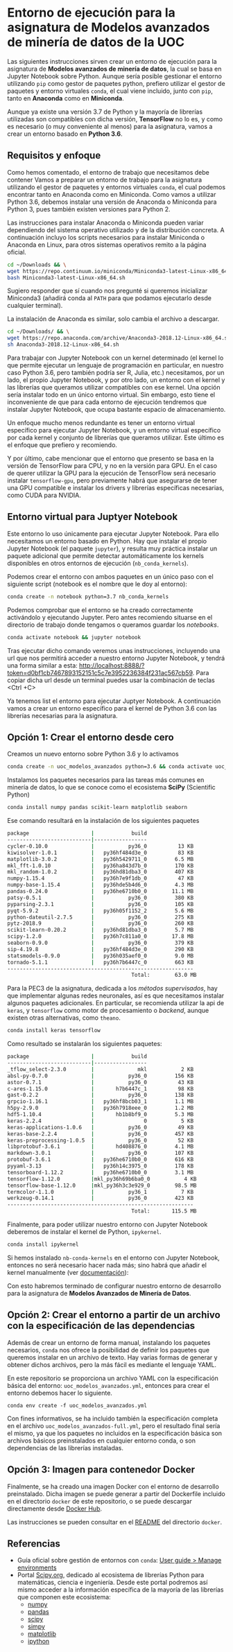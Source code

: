 # Entorno de ejecución para la asignatura de Modelos avanzados de minería de datos de la UOC

Las siguientes instrucciones sirven crear un entorno de ejecución para la asignatura de **Modelos avanzados de minería de datos**, la cual se basa en Jupyter Notebook sobre Python. Aunque sería posible gestionar el entorno utilizando `pip` como gestor de paquetes python, prefiero utilizar el gestor de paquetes y entorno virtuales `conda`, el cual viene incluido, junto con `pip`, tanto en **Anaconda** como en **Miniconda**.

Aunque ya existe una versión 3.7 de Python y la mayoría de librerías utilizadas son compatibles con dicha versión, **TensorFlow** no lo es, y como es necesario (o muy conveniente al menos) para la asignatura, vamos a crear un entorno basado en **Python 3.6**.

## Requisitos y enfoque

Como hemos comentado, el entorno de trabajo que necesitamos debe contener Vamos a preparar un entorno de trabajo para la asignatura utilizando el gestor de paquetes y entornos virtuales `conda`, el cual podemos encontrar tanto en Anaconda como en Miniconda. Como vamos a utilizar Python 3.6, debemos instalar una versión de Anaconda o Miniconda para Python 3, pues también existen versiones para Python 2.

Las instrucciones para instalar Anaconda o Miniconda pueden variar dependiendo del sistema operativo utilizado y de la distribución concreta.
A continuación incluyo los scripts necesarios para instalar Miniconda o Anaconda en Linux, para otros sistemas operativos remito a la página oficial.

```sh
cd ~/Downloads && \
wget https://repo.continuum.io/miniconda/Miniconda3-latest-Linux-x86_64.sh && \
bash Miniconda3-latest-Linux-x86_64.sh
```

Sugiero responder que sí cuando nos pregunté si queremos inicializar Miniconda3 (añadirá conda al `PATH` para que podamos ejecutarlo desde cualquier terminal).

La instalación de Anaconda es similar, solo cambia el archivo a descargar.

```sh
cd ~/Downloads/ && \
wget https://repo.anaconda.com/archive/Anaconda3-2018.12-Linux-x86_64.sh && \
sh Anaconda3-2018.12-Linux-x86_64.sh
```

Para trabajar con Jupyter Notebook con un kernel determinado (el kernel lo que permite ejecutar un lenguaje de programación en particular, en nuestro caso Python 3.6, pero también podría ser R, Julia, etc.) necesitamos, por un lado, el propio Jupyter Notebook, y por otro lado, un entorno con el kernel y las librerías que queramos utilizar compatibles con ese kernel. Una opción sería instalar todo en un único entorno virtual. Sin embargo, esto tiene el inconveniente de que para cada entorno de ejecución tendremos que instalar Jupyter Notebook, que ocupa bastante espacio de almacenamiento.

Un enfoque mucho menos redundante es tener un entorno virtual específico para ejecutar Jupyter Notebook, y un entorno virtual específico por cada kernel y conjunto de librerías que queramos utilizar. Este último es el enfoque que prefiero y recomiendo.

Y por último, cabe mencionar que el entorno que presento se basa en la versión de TensorFlow para CPU, y no en la versión para GPU. En el caso de querer utilizar la GPU para la ejecución de TensorFlow será necesario instalar `tensorflow-gpu`, pero previamente habrá que asegurarse de tener una GPU compatible e instalar los drivers y librerías específicas necesarias, como CUDA para NVIDIA.

## Entorno virtual para Juptyer Notebook

Este entorno lo uso únicamente para ejecutar Jupyter Notebook. Para ello necesitamos un entorno basado en Python. Hay que instalar el propio Jupyter Notebook (el paquete `jupyter`), y resulta muy práctica instalar un paquete adicional que permite detectar automáticamente los kernels disponibles en otros entornos de ejecución (`nb_conda_kernels`).

Podemos crear el entorno con ambos paquetes en un único paso con el siguiente script (notebook es el nombre que le doy al entorno):

```sh
conda create -n notebook python=3.7 nb_conda_kernels
```

Podemos comprobar que el entorno se ha creado correctamente activándolo y ejecutando Jupyter. Pero antes recomiendo situarse en el directorio de trabajo donde tengamos o queramos guardar los *notebooks*.

```sh
conda activate notebook && jupyter notebook
```

Tras ejecutar dicho comando veremos unas instrucciones, incluyendo una url que nos permitirá acceder a nuestro entorno Jupyter Notebook, y tendrá una forma similar a esta: <http://localhost:8888/?token=d0bf1cb7467893152151c5c7e3952236384f231ac567cb59>. Para copiar dicha url desde un terminal puedes usar la combinación de teclas <Ctrl +C>

Ya tenemos list el entorno para ejecutar Juptyer Notebook. A continuación vamos a crear un entorno específico para el kernel de Python 3.6 con las librerías necesarias para la asignatura. 

## Opción 1: Crear el entorno desde cero

Creamos un nuevo entorno sobre Python 3.6 y lo activamos

```sh
conda create -n uoc_modelos_avanzados python=3.6 && conda activate uoc_modelos_avanzados
```

Instalamos los paquetes necesarios para las tareas más comunes en minería de datos, lo que se conoce como el ecosistema **SciPy** (Scientific Python)

```sh
conda install numpy pandas scikit-learn matplotlib seaborn
```

Ese comando resultará en la instalación de los siguientes paquetes

```sh
package                    |            build
---------------------------|-----------------
cycler-0.10.0              |           py36_0          13 KB
kiwisolver-1.0.1           |   py36hf484d3e_0          83 KB
matplotlib-3.0.2           |   py36h5429711_0         6.5 MB
mkl_fft-1.0.10             |   py36ha843d7b_0         170 KB
mkl_random-1.0.2           |   py36hd81dba3_0         407 KB
numpy-1.15.4               |   py36h7e9f1db_0          47 KB
numpy-base-1.15.4          |   py36hde5b4d6_0         4.3 MB
pandas-0.24.0              |   py36he6710b0_0        11.1 MB
patsy-0.5.1                |           py36_0         380 KB
pyparsing-2.3.1            |           py36_0         105 KB
pyqt-5.9.2                 |   py36h05f1152_2         5.6 MB
python-dateutil-2.7.5      |           py36_0         275 KB
pytz-2018.9                |           py36_0         260 KB
scikit-learn-0.20.2        |   py36hd81dba3_0         5.7 MB
scipy-1.2.0                |   py36h7c811a0_0        17.8 MB
seaborn-0.9.0              |           py36_0         379 KB
sip-4.19.8                 |   py36hf484d3e_0         290 KB
statsmodels-0.9.0          |   py36h035aef0_0         9.0 MB
tornado-5.1.1              |   py36h7b6447c_0         663 KB
------------------------------------------------------------
                                        Total:        63.0 MB
```

Para la PEC3 de la asignatura, dedicada a los *métodos supervisados*, hay que implementar algunas redes neuronales, así es que necesitamos instalar algunos paquetes adicionales. En particular, se recomienda utilizar la api de `keras`, y `tensorflow` como motor de procesamiento o *backend*, aunque existen otras alternativas, como  `theano`.

```sh
conda install keras tensorflow
```

Como resultado se instalarán los siguientes paquetes:

```sh
package                    |            build
---------------------------|-----------------
_tflow_select-2.3.0        |              mkl           2 KB
absl-py-0.7.0              |           py36_0         156 KB
astor-0.7.1                |           py36_0          43 KB
c-ares-1.15.0              |       h7b6447c_1          98 KB
gast-0.2.2                 |           py36_0         138 KB
grpcio-1.16.1              |   py36hf8bcb03_1         1.1 MB
h5py-2.9.0                 |   py36h7918eee_0         1.2 MB
hdf5-1.10.4                |       hb1b8bf9_0         5.3 MB
keras-2.2.4                |                0           5 KB
keras-applications-1.0.6   |           py36_0          49 KB
keras-base-2.2.4           |           py36_0         457 KB
keras-preprocessing-1.0.5  |           py36_0          52 KB
libprotobuf-3.6.1          |       hd408876_0         4.1 MB
markdown-3.0.1             |           py36_0         107 KB
protobuf-3.6.1             |   py36he6710b0_0         616 KB
pyyaml-3.13                |   py36h14c3975_0         178 KB
tensorboard-1.12.2         |   py36he6710b0_0         3.1 MB
tensorflow-1.12.0          |mkl_py36h69b6ba0_0           4 KB
tensorflow-base-1.12.0     |mkl_py36h3c3e929_0        98.5 MB
termcolor-1.1.0            |           py36_1           7 KB
werkzeug-0.14.1            |           py36_0         423 KB
------------------------------------------------------------
                                        Total:       115.5 MB
```

Finalmente, para poder utilizar nuestro entorno con Jupyter Notebook deberemos de instalar el kernel de Python, `ipykernel`.

```sh
conda install ipykernel
```

Si hemos instalado `nb-conda-kernels` en el entorno con Jupyter Notebook, entonces no será necesario hacer nada más; sino habrá que añadir el kernel manualmente (ver [documentación](https://ipython.readthedocs.io/en/stable/install/kernel_install.html#kernels-for-different-environments)):

Con esto habremos terminado de configurar nuestro entorno de desarrollo para la asignatura de **Modelos Avanzados de Minería de Datos**.

## Opción 2: Crear el entorno a partir de un archivo con la especificación de las dependencias

Además de crear un entorno de forma manual, instalando los paquetes necesarios, `conda` nos ofrece la posibilidad de definir los paquetes que queremos instalar en un archivo de texto. Hay varias formas de generar y obtener dichos archivos, pero la más fácil es mediante el lenguaje YAML.

En este repositorio se proporciona un archivo YAML con la especificación básica del entorno: `uoc_modelos_avanzados.yml`, entonces para crear el entorno debemos hacer lo siguiente.

    conda env create -f uoc_modelos_avanzados.yml

Con fines informativos, se ha incluido también la especificación completa en el archivo `uoc_modelos_avanzados-full.yml`, pero el resultado final sería el mismo, ya que los paquetes no incluidos en la especificación básica son archivos básicos preinstalados en cualquier entorno conda, o son dependencias de las librerías instaladas.

## Opción 3: Imagen para contenedor Docker

Finalmente, se ha creado una imagen Docker con el entorno de desarrollo preinstalado. Dicha imagen se puede generar a partir del Dockerfile incluido en el directorio `docker` de este repositorio, o se puede descargar directamente desde [Docker Hub](https://cloud.docker.com/repository/docker/magomar/uoc-modelos-avanzados).

Las instrucciones se pueden consultar en el [README](https://github.com/magomar/uoc_modelos_avanzados/blob/master/docker/README.md) del directorio `docker`.

## Referencias

- Guía oficial sobre gestión de entornos con `conda`: [User guide > Manage environments](https://conda.io/projects/conda/en/latest/user-guide/tasks/manage-environments.html)
- Portal [Scipy.org](https://www.scipy.org/), dedicado al ecosistema de librerías Python para matemáticas, ciencia e ingeniería. Desde este portal podremos así mismo acceder a la información específica de la mayoría de las librerías que componen este ecosistema:
  - [numpy](http://docs.scipy.org/doc/numpy/)
  - [pandas](http://pandas.pydata.org/pandas-docs/stable/)
  - [scipy](http://docs.scipy.org/doc/scipy/reference/)
  - [simpy](http://docs.sympy.org/)
  - [matplotlib](http://matplotlib.org/contents.html)
  - [ipython](http://ipython.org/ipython-doc/stable/index.html)